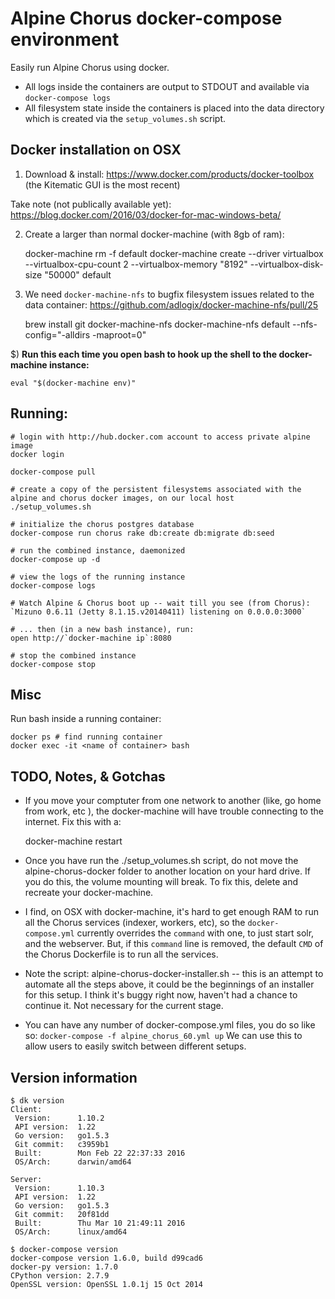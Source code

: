 # Alpine Chorus docker-compose environment

Easily run Alpine Chorus using docker.  

* All logs inside the containers are output to STDOUT and available via `docker-compose logs`
* All filesystem state inside the containers is placed into the data directory which is created via the 
  `setup_volumes.sh` script. 


## Docker installation on OSX
 
1) Download & install: https://www.docker.com/products/docker-toolbox (the Kitematic GUI is the most recent)    
  
  Take note (not publically available yet): https://blog.docker.com/2016/03/docker-for-mac-windows-beta/
  
2) Create a larger than normal docker-machine (with 8gb of ram):

    docker-machine rm -f default
    docker-machine create --driver virtualbox --virtualbox-cpu-count 2 --virtualbox-memory "8192" --virtualbox-disk-size "50000" default

3) We need `docker-machine-nfs` to bugfix filesystem issues related to the data container: https://github.com/adlogix/docker-machine-nfs/pull/25
 
    brew install git docker-machine-nfs 
    docker-machine-nfs default --nfs-config="-alldirs -maproot=0"

$) **Run this each time you open bash to hook up the shell to the docker-machine instance:**

    eval "$(docker-machine env)"    
    

## Running:

    # login with http://hub.docker.com account to access private alpine image
    docker login
    
    docker-compose pull

    # create a copy of the persistent filesystems associated with the alpine and chorus docker images, on our local host
    ./setup_volumes.sh  
    
    # initialize the chorus postgres database    
    docker-compose run chorus rake db:create db:migrate db:seed
    
    # run the combined instance, daemonized
    docker-compose up -d
    
    # view the logs of the running instance
    docker-compose logs

    # Watch Alpine & Chorus boot up -- wait till you see (from Chorus):
    `Mizuno 0.6.11 (Jetty 8.1.15.v20140411) listening on 0.0.0.0:3000`
        
    # ... then (in a new bash instance), run:
    open http://`docker-machine ip`:8080

    # stop the combined instance
    docker-compose stop
            

## Misc            

Run bash inside a running container:

    docker ps # find running container
    docker exec -it <name of container> bash
    
    
## TODO, Notes, & Gotchas

* If you move your comptuter from one network to another (like, go home from work, etc
), the docker-machine will have trouble connecting to the internet.  Fix this with a:

    docker-machine restart

* Once you have run the ./setup_volumes.sh script, do not move the 
alpine-chorus-docker folder to another location on your hard drive.  If you do this,
the volume mounting will break.  To fix this, delete and recreate your docker-machine.

* I find, on OSX with docker-machine, it's hard to get enough RAM to run all the Chorus services (indexer, workers, etc),
  so the `docker-compose.yml` currently overrides the `command` with one, to just start solr, and the webserver.  But, if
  this `command` line is removed, the default `CMD` of the Chorus Dockerfile is to run all the services.

* Note the script: alpine-chorus-docker-installer.sh -- this is an attempt to automate all the steps above, it could be the beginnings
  of an installer for this setup.  I think it's buggy right now, haven't had a chance to continue it.  Not necessary for the current stage.

* You can have any number of docker-compose.yml files, you do so like so: `docker-compose -f alpine_chorus_60.yml up`
  We can use this to allow users to easily switch between different setups. 


## Version information

```
$ dk version
Client:
 Version:      1.10.2
 API version:  1.22
 Go version:   go1.5.3
 Git commit:   c3959b1
 Built:        Mon Feb 22 22:37:33 2016
 OS/Arch:      darwin/amd64

Server:
 Version:      1.10.3
 API version:  1.22
 Go version:   go1.5.3
 Git commit:   20f81dd
 Built:        Thu Mar 10 21:49:11 2016
 OS/Arch:      linux/amd64

$ docker-compose version
docker-compose version 1.6.0, build d99cad6
docker-py version: 1.7.0
CPython version: 2.7.9
OpenSSL version: OpenSSL 1.0.1j 15 Oct 2014  
```